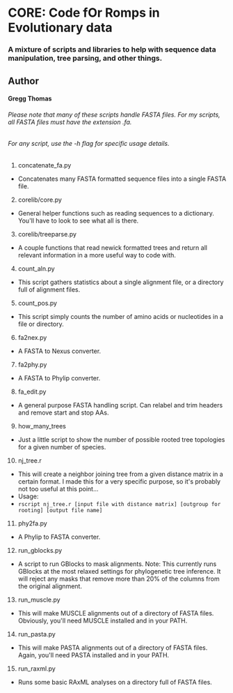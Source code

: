 # CORE: Code fOr Romps in Evolutionary data
### A mixture of scripts and libraries to help with sequence data manipulation, tree parsing, and other things.

## Author
#### Gregg Thomas

###### Please note that many of these scripts handle FASTA files. For my scripts, all FASTA files *must* have the extension .fa.
###### For any script, use the -h flag for specific usage details.

1. concatenate_fa.py
  * Concatenates many FASTA formatted sequence files into a single FASTA file.
2. corelib/core.py
  * General helper functions such as reading sequences to a dictionary. You'll have to look to see what all is there.
3. corelib/treeparse.py
  * A couple functions that read newick formatted trees and return all relevant information in a more useful way to code with.
4. count_aln.py
  * This script gathers statistics about a single alignment file, or a directory full of alignment files.
5. count_pos.py
  * This script simply counts the number of amino acids or nucleotides in a file or directory.
6. fa2nex.py
  * A FASTA to Nexus converter.
7. fa2phy.py
  * A FASTA to Phylip converter.
8. fa_edit.py
  * A general purpose FASTA handling script. Can relabel and trim headers and remove start and stop AAs.
9. how\_many\_trees
  * Just a little script to show the number of possible rooted tree topologies for a given number of species.
10. nj_tree.r
  * This will create a neighbor joining tree from a given distance matrix in a certain format. I made this for a very specific purpose, so it's probably not too useful at this point...
  * Usage:
  * `rscript nj_tree.r [input file with distance matrix] [outgroup for rooting] [output file name]`
11. phy2fa.py
  * A Phylip to FASTA converter.
12. run_gblocks.py
  * A script to run GBlocks to mask alignments. Note: This currently runs GBlocks at the most relaxed settings for phylogenetic tree inference. It will reject any masks that remove more than 20% of the columns from the original alignment.
13. run_muscle.py
  * This will make MUSCLE alignments out of a directory of FASTA files. Obviously, you'll need MUSCLE installed and in your PATH.
14. run_pasta.py	
  * This will make PASTA alignments out of a directory of FASTA files. Again, you'll need PASTA installed and in your PATH.
15. run_raxml.py
  * Runs some basic RAxML analyses on a directory full of FASTA files.

